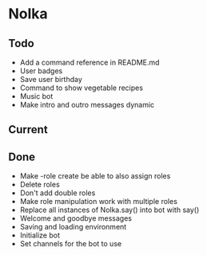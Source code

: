 # Nolka


## Todo
- Add a command reference in README.md
- User badges
- Save user birthday
- Command to show vegetable recipes
- Music bot
- Make intro and outro messages dynamic

## Current

## Done
- Make -role create be able to also assign roles
- Delete roles
- Don't add double roles
- Make role manipulation work with multiple roles
- Replace all instances of Nolka.say() into bot with say()
- Welcome and goodbye messages
- Saving and loading environment
- Initialize bot
- Set channels for the bot to use
